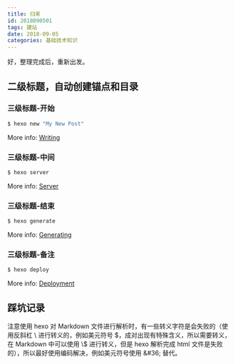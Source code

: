 ```yaml
---
title: 归来
id: 2018090501
tags: 建站
date: 2018-09-05
categories: 基础技术知识
---
```


好，整理完成后，重新出发。

<!-- more -->

## 二级标题，自动创建锚点和目录

### 三级标题-开始

``` bash
$ hexo new "My New Post"
```

More info: [Writing](https://hexo.io/docs/writing.html)

### 三级标题-中间

``` bash
$ hexo server
```

More info: [Server](https://hexo.io/docs/server.html)

### 三级标题-结束

``` bash
$ hexo generate
```

More info: [Generating](https://hexo.io/docs/generating.html)

### 三级标题-备注

``` bash
$ hexo deploy
```

More info: [Deployment](https://hexo.io/docs/deployment.html)

## 踩坑记录

注意使用 hexo 对 Markdown 文件进行解析时，有一些转义字符是会失败的（使用反斜杠 \ 进行转义的，例如美元符号 &#36;，成对出现有特殊含义，所以需要转义，在 Markdown 中可以使用 \\$ 进行转义，但是 hexo 解析完成 html 文件是失败的），所以最好使用编码解决，例如美元符号使用 &\#36; 替代。